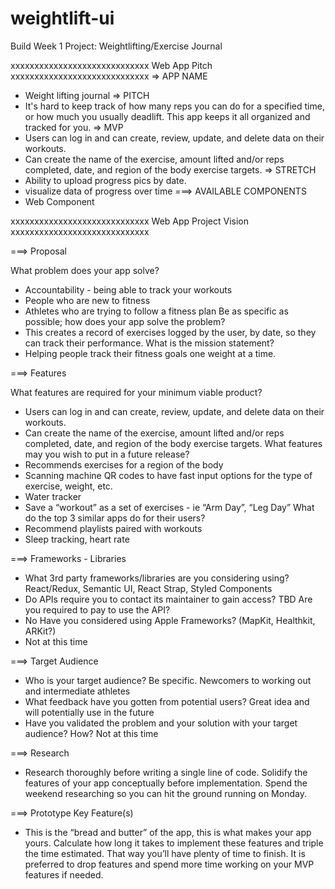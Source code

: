 # weightlift-ui
Build Week 1 Project: Weightlifting/Exercise Journal

xxxxxxxxxxxxxxxxxxxxxxxxxxxxx
Web App Pitch
xxxxxxxxxxxxxxxxxxxxxxxxxxxxx
=> APP NAME
- Weight lifting journal
=> PITCH
- It's hard to keep track of how many reps you can do for a specified time, or how much you usually deadlift. This app keeps it all organized and tracked for you.
=> MVP
- Users can log in and can create, review, update, and delete data on their workouts.
- Can create the name of the exercise, amount lifted and/or reps completed, date, and region of the body exercise targets.
=> STRETCH
- Ability to upload progress pics by date.
- visualize data of progress over time
===> AVAILABLE COMPONENTS
- Web Component

xxxxxxxxxxxxxxxxxxxxxxxxxxxxx
Web App Project Vision
xxxxxxxxxxxxxxxxxxxxxxxxxxxxx

===> Proposal

What problem does your app solve?
- Accountability - being able to track your workouts
- People who are new to fitness
- Athletes who are trying to follow a fitness plan
Be as specific as possible; how does your app solve the problem?
- This creates a record of exercises logged by the user, by date, so they can track their performance.
What is the mission statement?
- Helping people track their fitness goals one weight at a time.

===> Features

What features are required for your minimum viable product?
- Users can log in and can create, review, update, and delete data on their workouts.
- Can create the name of the exercise, amount lifted and/or reps completed, date, and region of the body exercise targets.
What features may you wish to put in a future release?
- Recommends exercises for a region of the body
- Scanning machine QR codes to have fast input options for the type of exercise, weight, etc.
- Water tracker
- Save a “workout” as a set of exercises - ie “Arm Day”, “Leg Day”
What do the top 3 similar apps do for their users?
- Recommend playlists paired with workouts
- Sleep tracking, heart rate

===> Frameworks - Libraries

- What 3rd party frameworks/libraries are you considering using?
React/Redux, Semantic UI, React Strap, Styled Components
- Do APIs require you to contact its maintainer to gain access?
TBD
Are you required to pay to use the API?
- No
Have you considered using Apple Frameworks? (MapKit, Healthkit, ARKit?)
- Not at this time

===> Target Audience

- Who is your target audience? Be specific.
Newcomers to working out and intermediate athletes
- What feedback have you gotten from potential users?
Great idea and will potentially use in the future
- Have you validated the problem and your solution with your target audience? How?
Not at this time

===> Research

- Research thoroughly before writing a single line of code. Solidify the features of your app conceptually before implementation. Spend the weekend researching so you can hit the ground running on Monday.

===> Prototype Key Feature(s)

- This is the “bread and butter” of the app, this is what makes your app yours. Calculate how long it takes to implement these features and triple the time estimated. That way you’ll have plenty of time to finish. It is preferred to drop features and spend more time working on your MVP features if needed.
